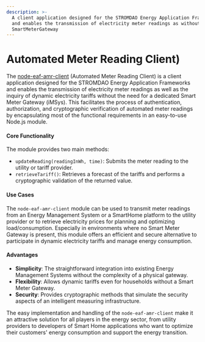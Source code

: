 ```yaml
---
description: >-
  A client application designed for the STROMDAO Energy Application Frameworks
  and enables the transmission of electricity meter readings as without
  SmartMeterGateway
---
```


# Automated Meter Reading Client)

The [node-eaf-amr-client](https://www.npmjs.com/package/eaf-amr-client) (Automated Meter Reading Client) is a client application designed for the STROMDAO Energy Application Frameworks and enables the transmission of electricity meter readings as well as the inquiry of dynamic electricity tariffs without the need for a dedicated Smart Meter Gateway (iMSys). This facilitates the process of authentication, authorization, and cryptographic verification of automated meter readings by encapsulating most of the functional requirements in an easy-to-use Node.js module.

#### Core Functionality

The module provides two main methods:

* `updateReading(readingInWh, time)`: Submits the meter reading to the utility or tariff provider.
* `retrieveTariff()`: Retrieves a forecast of the tariffs and performs a cryptographic validation of the returned value.

#### Use Cases

The `node-eaf-amr-client` module can be used to transmit meter readings from an Energy Management System or a SmartHome platform to the utility provider or to retrieve electricity prices for planning and optimizing load/consumption. Especially in environments where no Smart Meter Gateway is present, this module offers an efficient and secure alternative to participate in dynamic electricity tariffs and manage energy consumption.

#### Advantages

* **Simplicity**: The straightforward integration into existing Energy Management Systems without the complexity of a physical gateway.
* **Flexibility**: Allows dynamic tariffs even for households without a Smart Meter Gateway.
* **Security**: Provides cryptographic methods that simulate the security aspects of an intelligent measuring infrastructure.

The easy implementation and handling of the `node-eaf-amr-client` make it an attractive solution for all players in the energy sector, from utility providers to developers of Smart Home applications who want to optimize their customers' energy consumption and support the energy transition.
